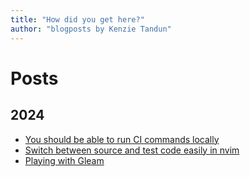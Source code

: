 ```yaml
---
title: "How did you get here?"
author: "blogposts by Kenzie Tandun"
---
```


# Posts

## 2024

- [You should be able to run CI commands locally](./output/you-should-be-able-to-run-ci-commands-locally.html)
- [Switch between source and test code easily in nvim](./output/nvim-switch-between-source-and-test-easily.html)
- [Playing with Gleam](./output/playing-with-gleam.html)
